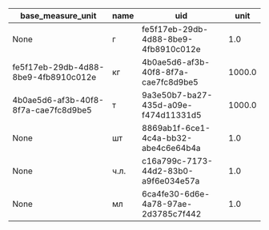 |base_measure_unit|name|uid|unit|
|-----------------|----|---|----|
|None|г|fe5f17eb-29db-4d88-8be9-4fb8910c012e|1.0|
|fe5f17eb-29db-4d88-8be9-4fb8910c012e|кг|4b0ae5d6-af3b-40f8-8f7a-cae7fc8d9be5|1000.0|
|4b0ae5d6-af3b-40f8-8f7a-cae7fc8d9be5|т|9a3e50b7-ba27-435d-a09e-f474d11331d5|1000.0|
|None|шт|8869ab1f-6ce1-4c4a-bb32-abe4c6e64b4a|1.0|
|None|ч.л.|c16a799c-7173-44d2-83b0-a9f6e034e57a|1.0|
|None|мл|6ca4fe30-6d6e-4a78-97ae-2d3785c7f442|1.0|

